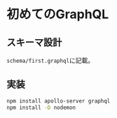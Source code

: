 # 初めてのGraphQL

## スキーマ設計

`schema/first.graphql`に記載。

## 実装

```sh
npm install apollo-server graphql
npm install -D nodemon
```